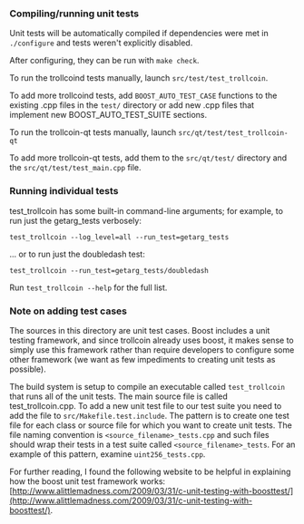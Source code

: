 ### Compiling/running unit tests

Unit tests will be automatically compiled if dependencies were met in `./configure`
and tests weren't explicitly disabled.

After configuring, they can be run with `make check`.

To run the trollcoind tests manually, launch `src/test/test_trollcoin`.

To add more trollcoind tests, add `BOOST_AUTO_TEST_CASE` functions to the existing
.cpp files in the `test/` directory or add new .cpp files that
implement new BOOST_AUTO_TEST_SUITE sections.

To run the trollcoin-qt tests manually, launch `src/qt/test/test_trollcoin-qt`

To add more trollcoin-qt tests, add them to the `src/qt/test/` directory and
the `src/qt/test/test_main.cpp` file.

### Running individual tests

test_trollcoin has some built-in command-line arguments; for
example, to run just the getarg_tests verbosely:

    test_trollcoin --log_level=all --run_test=getarg_tests

... or to run just the doubledash test:

    test_trollcoin --run_test=getarg_tests/doubledash

Run `test_trollcoin --help` for the full list.

### Note on adding test cases

The sources in this directory are unit test cases.  Boost includes a
unit testing framework, and since trollcoin already uses boost, it makes
sense to simply use this framework rather than require developers to
configure some other framework (we want as few impediments to creating
unit tests as possible).

The build system is setup to compile an executable called `test_trollcoin`
that runs all of the unit tests.  The main source file is called
test_trollcoin.cpp. To add a new unit test file to our test suite you need 
to add the file to `src/Makefile.test.include`. The pattern is to create 
one test file for each class or source file for which you want to create 
unit tests.  The file naming convention is `<source_filename>_tests.cpp` 
and such files should wrap their tests in a test suite 
called `<source_filename>_tests`. For an example of this pattern, 
examine `uint256_tests.cpp`.

For further reading, I found the following website to be helpful in
explaining how the boost unit test framework works:
[http://www.alittlemadness.com/2009/03/31/c-unit-testing-with-boosttest/](http://www.alittlemadness.com/2009/03/31/c-unit-testing-with-boosttest/).
